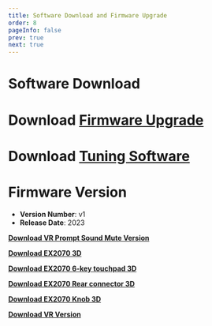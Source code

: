 ```yaml
---
title: Software Download and Firmware Upgrade
order: 8
pageInfo: false
prev: true
next: true
---
```


# Software Download
# Download [Firmware Upgrade](https://likeyou156156.online:9000/lky/tools/MV_Assisant_Tools_2021_V3.0.9T(2023.05.29).exe)
# Download [Tuning Software](https://likeyou156156.online:9000/lky/tools/ACPWorkbench_24bit.exe)
# Firmware Version
- **Version Number**: v1
- **Release Date**: 2023

**[Download VR Prompt Sound Mute Version](https://likeyou156156.online:9000/lky/old_bin/QY_Eiffel_One_VRmute.MVAX)**

**[Download EX2070 3D](https://likeyou156156.online:9000/lky/3D/EX202_2070.step)**

**[Download EX2070 6-key touchpad 3D](https://likeyou156156.online:9000/lky/3D/EX202_6jcmb.step)**

**[Download EX2070 Rear connector 3D](https://likeyou156156.online:9000/lky/3D/EX202wc.step)**

**[Download EX2070 Knob 3D](https://likeyou156156.online:9000/lky/3D/EX202_xn.step)**

**[Download VR Version](https://likeyou156156.online:9000/lky/old_bin/QY_Eiffel_One_VRmute.MVAX)**